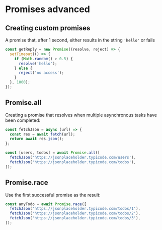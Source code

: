 # Promises advanced

## Creating custom promises

A promise that, after 1 second, either results in the string `'hello'` or fails

```js
const getReply = new Promise((resolve, reject) => {
  setTimeout(() => {
    if (Math.random() > 0.5) {
      resolve('hello');
    } else {
      reject('no access');
    }
  }, 1000);
});
```

## Promise.all

Creating a promise that resolves when multiple asynchronous tasks have been completed:

```js
const fetchJson = async (url) => {
  const res = await fetch(url);
  return await res.json();
};

const [users, todos] = await Promise.all([
  fetchJson('https://jsonplaceholder.typicode.com/users'),
  fetchJson('https://jsonplaceholder.typicode.com/todos'),
]);
```

## Promise.race

Use the first successful promise as the result:

```js
const anyTodo = await Promise.race([
  fetchJson('https://jsonplaceholder.typicode.com/todos/1'),
  fetchJson('https://jsonplaceholder.typicode.com/todos/2'),
  fetchJson('https://jsonplaceholder.typicode.com/todos/3'),
]);
```
